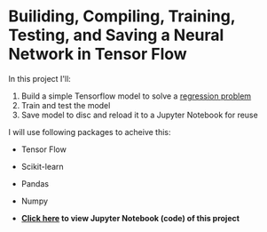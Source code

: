 # Builiding, Compiling, Training, Testing, and Saving a Neural Network in Tensor Flow 
In this project I'll: 
1. Build a simple Tensorflow model to solve a [regression problem](https://archive.ics.uci.edu/ml/datasets/Concrete+Compressive+Strength)
2. Train and test the model
3. Save model to disc and reload it to a Jupyter Notebook for reuse

I will use following packages to acheive this:
- Tensor Flow
- Scikit-learn
- Pandas
- Numpy

- **[Click here](https://nbviewer.org/github/hussam95/Portfolio/blob/4cdcc79b16bb91cb65b3feda8cce69a47a312a3c/Tensor_Flow_Builidng_Training_Testing_Saving.ipynb) to view Jupyter Notebook (code) of this project**
